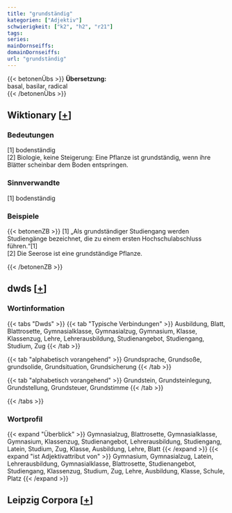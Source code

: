 ```yaml
---
title: "grundständig"
kategorien: ["Adjektiv"]
schwierigkeit: ["k2", "h2", "r21"]
tags:
series:
mainDornseiffs:
domainDornseiffs:
url: "grundständig"
---
```


{{< betonenÜbs >}}
**Übersetzung:**  
basal, basilar, radical  
{{< /betonenÜbs >}}

## Wiktionary [[+](https://de.wiktionary.org/wiki/grundständig)]

### Bedeutungen
[1] bodenständig  
[2] Biologie, keine Steigerung: Eine Pflanze ist grundständig, wenn ihre Blätter scheinbar dem Boden entspringen.  

### Sinnverwandte
[1] bodenständig  

### Beispiele
{{< betonenZB >}}
[1] „Als grundständiger Studiengang werden Studiengänge bezeichnet, die zu einem ersten Hochschulabschluss führen.“[1]  
[2] Die Seerose ist eine grundständige Pflanze.  

{{< /betonenZB >}}


## dwds [[+](https://www.dwds.de/wb/grundständig)]

### Wortinformation
{{< tabs "Dwds" >}}
{{< tab "Typische Verbindungen" >}}
Ausbildung, Blatt, Blattrosette, Gymnasialklasse, Gymnasialzug, Gymnasium, Klasse, Klassenzug, Lehre, Lehrerausbildung, Studienangebot, Studiengang, Studium, Zug
{{< /tab >}}

{{< tab "alphabetisch vorangehend" >}}
Grundsprache, Grundsoße, grundsolide, Grundsituation, Grundsicherung
{{< /tab >}}

{{< tab "alphabetisch vorangehend" >}}
Grundstein, Grundsteinlegung, Grundstellung, Grundsteuer, Grundstimme
{{< /tab >}}

{{< /tabs >}}

### Wortprofil
{{< expand "Überblick" >}} Gymnasialzug, Blattrosette, Gymnasialklasse, Gymnasium, Klassenzug, Studienangebot, Lehrerausbildung, Studiengang, Latein, Studium, Zug, Klasse, Ausbildung, Lehre, Blatt {{< /expand >}}
{{< expand "ist Adjektivattribut von" >}} Gymnasium, Gymnasialzug, Latein, Lehrerausbildung, Gymnasialklasse, Blattrosette, Studienangebot, Studiengang, Klassenzug, Studium, Zug, Lehre, Ausbildung, Klasse, Schule, Platz {{< /expand >}}

## Leipzig Corpora [[+](https://corpora.uni-leipzig.de/en/res?word=grundständig&corpusId=deu_newscrawl-public_2018)]

